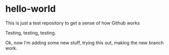 # hello-world
This is just a test repository to get a sense of how Github works

Testing, testing, testing.

Ok, now I'm adding some new stuff, trying this out, making the new branch work.
